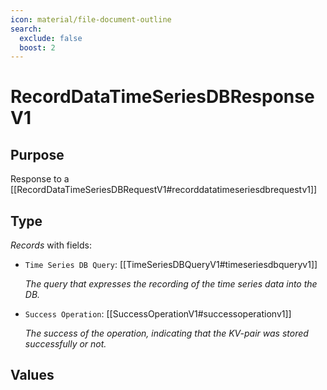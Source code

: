 ```yaml
---
icon: material/file-document-outline
search:
  exclude: false
  boost: 2
---
```


# RecordDataTimeSeriesDBResponseV1

## Purpose

<!-- --8<-- [start:purpose] -->
Response to a [[RecordDataTimeSeriesDBRequestV1#recorddatatimeseriesdbrequestv1]]
<!-- --8<-- [end:purpose] -->

## Type

<!-- --8<-- [start:type] -->
<div class="type" markdown>

*Records* with fields:

- `Time Series DB Query`: [[TimeSeriesDBQueryV1#timeseriesdbqueryv1]]

  *The query that expresses the recording of the time series data into the DB.*

- `Success Operation`: [[SuccessOperationV1#successoperationv1]]

  *The success of the operation, indicating that the KV-pair was stored successfully or not.*

</div>
<!-- --8<-- [end:type] -->

## Values

